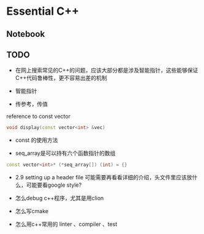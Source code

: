 # Essential C++

## Notebook

## TODO

+ 在网上搜索常见的C++的问题，应该大部分都是涉及智能指针，这些能够保证C++代码鲁棒性，更不容易出差的机制

+ 智能指针

+ 传参考，传值

reference to const vector

```c++
void display(const vector<int> &vec)
```

+ const 的使用方法

+ seq_array是可以持有六个函数指针的数组

```c++
const vector<int>* (*seq_array[]) (int) = {}
```

+ 2.9 setting up a header file
    可能需要再看看详细的介绍，头文件里应该放什么，可能要看google style?

+ 怎么debug c++程序，尤其是用clion

+ 怎么写cmake

+ 怎么用c++常用的 linter 、compiler 、test
